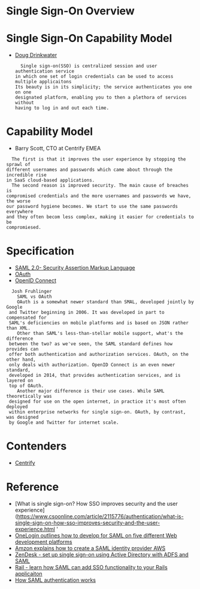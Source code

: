 # Single Sign-On Overview

# Single Sign-On Capability Model

  - [Doug Drinkwater](https://www.csoonline.com/author/Doug-Drinkwater )
  
    ```
      Single sign-on(SSO) is centralized session and user authentication service
    in which one set of login credentials can be used to access multiple applicaitons
    Its beauty is in its simplicity; the service authenticates you one on one
    designated platform, enabling you to then a plethora of services without
    having to log in and out each time.

    ```
# Capability Model
 
  - Barry Scott, CTO at Centrify EMEA

   ```
     The first is that it improves the user experience by stopping the sprawl of
   different usernames and passwords which came about through the incredible rise
   in SaaS cloud-based applications.
     The second reason is improved security. The main cause of breaches is 
   compromised credentials and the more usernames and passwords we have, the worse
   our password hygiene becomes. We start to use the same passwords everywhere
   and they often becom less complex, making it easier for credentials to be
   compromiesed.
   ```

# Specification
 
  - [SAML 2.0- Security Assertion Markup Language](saml/saml.md)
  - [OAuth](https://oauth.net )
  - [OpenID Connect](https://openid.net/connect )
  
  ```
    Josh Fruhlinger
      SAML vs OAuth
      OAuth is a somewhat newer standard than SMAL, developed jointly by Google
   and Twitter beginning in 2006. It was developed in part to compensated for
   SAML's deficiencies on mobile platforms and is based on JSON rather than XML.
      Other than SAML's less-than-stellar mobile support, what's the difference
   between the two? as we've seen, the SAML standard defines how provides can
   offer both authentication and authorization services. OAuth, on the other hand,
   only deals with authorization. OpenID Connect is an even newer standard, 
   developed in 2014, that provides authentication services, and is layered on 
   top of OAuth.
      Another major difference is their use cases. While SAML theoretically was
   designed for use on the open internet, in practice it's most often deployed
   within enterprise networks for single sign-on. OAuth, by contrast, was designed
   by Google and Twitter for internet scale.
  ``` 

# Contenders

  - [Centrify](https://www.centrify.com )

# Reference

 - [What is single sign-on? How SSO improves security and the user experience](https://www.csoonline.com/article/2115776/authentication/what-is-single-sign-on-how-sso-improves-security-and-the-user-experience.html '
 - [OneLogin outlines how to develop for SAML on five different Web development  platforms](https://developers.onelogin.com/saml )
 - [Amzon explains how to create a SAML identity provider AWS](https://docs.aws.amazon.com/IAM/latest/UserGuide/id_roles_providers_create_saml.html )
 - [ZenDesk - set up single sign-on using Active Directory with ADFS and SAML](https://support.zendesk.com/hc/en-us/articles/203663886-Setting-up-single-sign-on-using-Active-Directory-with-ADFS-and-SAML-Professional-and-Enterprise- )
 - [Rail - learn how SAML can add SSO functionality to your Rails applicaiton](https://blog.cloud66.com/adding-sso-to-your-rails-application-with-saml )
 - [How SAML authentication works](https://auth0.com/blog/how-saml-authentication-works )

